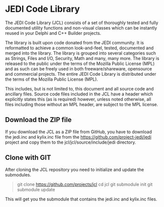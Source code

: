 JEDI Code Library
=================

The JEDI Code Library (JCL) consists of a set of thoroughly tested and fully documented
utility functions and non-visual classes which can be instantly reused in your Delphi
and C++ Builder projects.

The library is built upon code donated from the JEDI community. It is reformatted to achieve
a common look-and-feel, tested, documented and merged into the library. The library is
grouped into several categories such as Strings, Files and I/O, Security, Math and many, many
more. The library is released to the public under the terms of the Mozilla Public License (MPL)
and as such can be freely used in both freeware/shareware, opensource and commercial projects.
The entire JEDI Code Library is distributed under the terms of the Mozilla Public License (MPL).

This includes, but is not limited to, this document and all source code and ancillary files.
Source code files included in the JCL have a header which explicitly states this (as is required)
however, unless noted otherwise, all files including those without an MPL header, are subject
to the MPL license.

Download the ZIP file
---------------------

If you download the JCL as a ZIP file from GitHub, you have to download the jedi.inc and
kylix.inc file from the <https://github.com/project-jedi/jedi> project and copy them to the
jcl/jcl/source/include/jedi directory.

Clone with GIT
--------------

After cloning the JCL repository you need to initialize and update the submodules.

> git clone https://github.com/projects/jcl
> cd jcl
> git submodule init
> git submodule update

This will get you the submodule that contains the jedi.inc and kylix.inc files.
